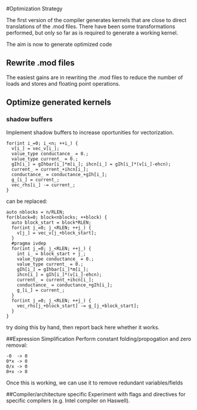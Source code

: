 #Optimization Strategy

The first version of the compiler generates  kernels that are close to direct translations of the .mod files. There have been some transformations performed, but only so far as is required to generate a working kernel.

The aim is now to generate optimized code

## Rewrite .mod files

The easiest gains are in rewriting the .mod files to reduce the number of loads and stores and floating point operations.

## Optimize generated kernels
### shadow buffers
Implement shadow buffers to increase oportunities for vectorization.
```
for(int i_=0; i_<n; ++i_) {
  v[i_] = vec_v[i_];
  value_type conductance_ = 0.;
  value_type current_ = 0.;
  gIh[i_] = gIhbar[i_]*m[i_]; ihcn[i_] = gIh[i_]*(v[i_]-ehcn);
  current_ = current_+ihcn[i_];
  conductance_ = conductance_+gIh[i_];
  g_[i_] = current_;
  vec_rhs[i_] -= current_;
}
```

can be replaced:

```
auto nblocks = n/RLEN;
for(block=0; block<nblocks; ++block) {
  auto block_start = block*RLEN;
  for(int j_=0; j_<RLEN; ++j_) {
    v[j_] = vec_v[j_+block_start];
  }
  #pragma ivdep
  for(int j_=0; j_<RLEN; ++j_) {
    int i_ = block_start + j_;
    value_type conductance_ = 0.;
    value_type current_ = 0.;
    gIh[i_] = gIhbar[i_]*m[i_];
    ihcn[i_] = gIh[i_]*(v[i_]-ehcn);
    current_ = current_+ihcn[i_];
    conductance_ = conductance_+gIh[i_];
    g_[i_] = current_;
  }
  for(int j_=0; j_<RLEN; ++j_) {
    vec_rhs[j_+block_start] -= g_[j_+block_start];
  }
}
```

try doing this by hand, then report back here whether it works.

##Expression Simplification
Perform constant folding/propogation and zero removal:
```
-0  -> 0
0*x -> 0
0/x -> 0
0+x -> 0
```

Once this is working, we can use it to remove redundant variables/fields

##Compiler/architecture specific
Experiment with flags and directives for specific compilers (e.g. Intel compiler on Haswell).
